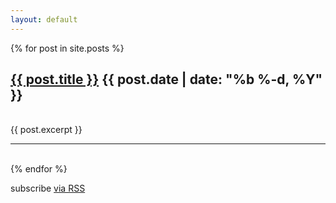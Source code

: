 ```yaml
---
layout: default
---
```


{% for post in site.posts %}
<h2> <a class="post-link" href="{{ post.url | prepend: site.baseurl }}">{{ post.title }}</a>
<span class="post-date">{{ post.date | date: "%b %-d, %Y" }}</span></h2>
<br />
{{ post.excerpt }}
<br />
<hr>
<br />
{% endfor %}

  <p class="rss-subscribe">subscribe <a href="{{ "/feed.xml" | prepend: site.baseurl }}">via RSS</a></p>


